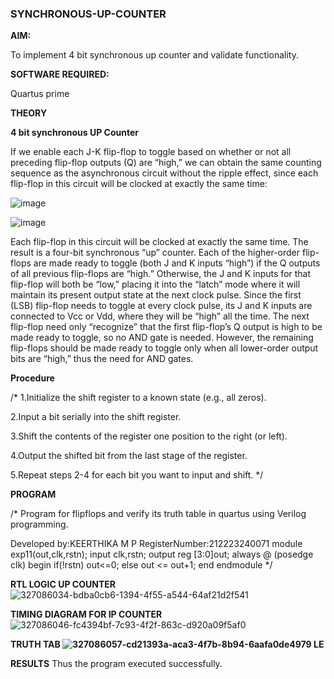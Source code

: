 ### SYNCHRONOUS-UP-COUNTER

**AIM:**

To implement 4 bit synchronous up counter and validate functionality.

**SOFTWARE REQUIRED:**

Quartus prime

**THEORY**

**4 bit synchronous UP Counter**

If we enable each J-K flip-flop to toggle based on whether or not all preceding flip-flop outputs (Q) are “high,” we can obtain the same counting sequence as the asynchronous circuit without the ripple effect, since each flip-flop in this circuit will be clocked at exactly the same time:

![image](https://github.com/naavaneetha/SYNCHRONOUS-UP-COUNTER/assets/154305477/d5db3fa0-e413-404c-b80e-b2f39d82e7e8)


![image](https://github.com/naavaneetha/SYNCHRONOUS-UP-COUNTER/assets/154305477/52cb61eb-d04b-442d-810c-31185a68410b)

Each flip-flop in this circuit will be clocked at exactly the same time.
The result is a four-bit synchronous “up” counter. Each of the higher-order flip-flops are made ready to toggle (both J and K inputs “high”) if the Q outputs of all previous flip-flops are “high.”
Otherwise, the J and K inputs for that flip-flop will both be “low,” placing it into the “latch” mode where it will maintain its present output state at the next clock pulse.
Since the first (LSB) flip-flop needs to toggle at every clock pulse, its J and K inputs are connected to Vcc or Vdd, where they will be “high” all the time.
The next flip-flop need only “recognize” that the first flip-flop’s Q output is high to be made ready to toggle, so no AND gate is needed.
However, the remaining flip-flops should be made ready to toggle only when all lower-order output bits are “high,” thus the need for AND gates.

**Procedure**

/* 1.Initialize the shift register to a known state (e.g., all zeros).

2.Input a bit serially into the shift register.

3.Shift the contents of the register one position to the right (or left).

4.Output the shifted bit from the last stage of the register.

5.Repeat steps 2-4 for each bit you want to input and shift. */

**PROGRAM**

/* Program for flipflops and verify its truth table in quartus using Verilog programming. 

Developed by:KEERTHIKA M P RegisterNumber:212223240071
module exp11(out,clk,rstn);
input clk,rstn;
output reg [3:0]out;
always @ (posedge clk)
begin
   if(!rstn)
     out<=0;
   else 
     out <= out+1;
end
endmodule
*/

**RTL LOGIC UP COUNTER**
![327086034-bdba0cb6-1394-4f55-a544-64af21d2f541](https://github.com/Keerthika23013559/SYNCHRONOUS-UP-COUNTER/assets/162658262/c2fba070-f9f4-4235-8d0c-2fefe37fafe4)

**TIMING DIAGRAM FOR IP COUNTER**
![327086046-fc4394bf-7c93-4f2f-863c-d920a09f5af0](https://github.com/Keerthika23013559/SYNCHRONOUS-UP-COUNTER/assets/162658262/455c2106-cb6c-4494-b76c-2bed4e6d5dcb)

**TRUTH TAB
![327086057-cd21393a-aca3-4f7b-8b94-6aafa0de4979](https://github.com/Keerthika23013559/SYNCHRONOUS-UP-COUNTER/assets/162658262/a24990a9-3634-4942-b8ce-4a0516dd1763)
LE**

**RESULTS**
 Thus the program executed successfully.
